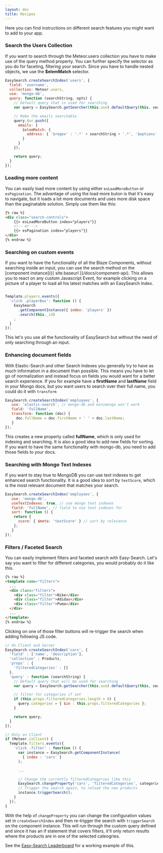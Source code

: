 ```yaml
---
layout: doc
title: Recipes
---
```


Here you can find instructions on different search features you might want to add to your app.

### Search the Users Collection

If you want to search through the Meteor.users collection you have to make use of the query method property. You can
further specify the selector as you do for faceting, filtering your search. Since you have to handle nested objects,
we use the __$elemMatch__ selector.

```javascript
EasySearch.createSearchIndex('users', {
  field: 'username',
  collection: Meteor.users,
  use: 'mongo-db',
  query: function (searchString, opts) {
    // Default query that is used for searching
    var query = EasySearch.getSearcher(this.use).defaultQuery(this, searchString);

    // Make the emails searchable
    query.$or.push({
      emails: {
        $elemMatch: {
          address: { '$regex' : '.*' + searchString + '.*', '$options' : 'i' }
        }
      }
    });

    return query;
  }
});
```

### Loading more content

You can easily load more content by using either ```esLoadMoreButton``` or ```esPagination```. The advantage of using the load more buton is that
it's easy to navigate, but it loads a lot more documents and uses more disk space than the paginatable solution. Simply use them like this:


```html
{% raw %}
<div class="search-controls">
    {{> esLoadMoreButton index="players"}}
    <!-- or -->
    {{> esPagination index="players"}}
</div>
{% endraw %}
```

### Searching on custom events

If you want to have the functionality of all the Blaze Components, without searching inside an input, you can use the
search method on the [component instance]({{ site.baseurl }}/docs/component-api). This allows you to react on any custom
Javascript Event, for example clicking on a picture of a player to load all his latest matches with an EasySearch Index.


```javascript

Template.players.events({
  'click .playerBox': function () {
    EasySearch
      .getComponentInstance({ index: 'players' })
      .search(this._id)
    ;
  }
});

```

This let's you use all the functionality of EasySearch but without the need of only searching through an input.

### Enhancing document fields

With Elastic-Search and other Search Indexes you generally try to have as much information in a document than possible.
This means you have to let go of normalization and instead focus on fields you would want for a better search experience.
If you for example have a __firstName__ and __lastName__ field in your Mongo docs, but you want users to search over their
full name, you could do it with ```transform```

```javascript
EasySearch.createSearchIndex('employees', {
   use: 'elastic-search', // mongo-db and minimongo won't work
   field: 'fullName',
   transform: function (doc) {
     doc.fullName = doc.firstName + ' ' + doc.lastName;
   }
});
```

This creates a new property called __fullName__, which is only used for indexing and searching. It is also a good idea
to add new fields for sorting. If you want to have the same functionality with mongo-db, you need to add those
fields to your docs.

### Searching with Mongo Text Indexes

If you want to stay true to MongoDB you can use text indexes to get enhanced search functionality. It is a good idea to sort by
`textScore`, which is the most relevant document that matches your search.


```javascript
EasySearch.createSearchIndex('employees', {
   use: 'mongo-db',
   useTextIndexes: true, // use mongo text indexes
   field: 'fullName', // field to use text indexes for
   sort: function () {
    return {
      score: { $meta: 'textScore' } // sort by relevance
    };
   }
});
```

### Filters / Faceted Search

You can easily implement filters and faceted search with Easy-Search. Let's say you want to filter for different categories, you would probably do it like this.

```html
{% raw %}
<template name="filters">
  ...
  <div class="filters">
    <div class="filter">Nike</div>
    <div class="filter">Adidas</div>
    <div class="filter">Puma</div>
  </div>
  ...
</template>
{% endraw %}
```

Clicking on one of those filter buttons will re-trigger the search when adding following JS code.

```javascript
// On Client and Server
EasySearch.createSearchIndex('cars', {
  'field' : ['name', 'description'],
  'collection' : Products,
  'props' : {
    'filteredCategories' : []
  },
  'query' : function (searchString) {
    // Default query that will be used for searching
    var query = EasySearch.getSearcher(this.use).defaultQuery(this, searchString);

    // filter for categories if set
    if (this.props.filteredCategories.length > 0) {
      query.categories = { $in : this.props.filteredCategories };
    }

    return query;
  }
});

// Only on Client
if (Meteor.isClient) {
  Template.filters.events({
    'click .filter' : function () {
      var instance = EasySearch.getComponentInstance(
        { index : 'cars' }
      );

      ...

      // Change the currently filteredCategories like this
      EasySearch.changeProperty('cars', 'filteredCategories', categories);
      // Trigger the search again, to reload the new products
      instance.triggerSearch();
    }
  });
}
```

With the help of ```changeProperty``` you can change the configuration values set in ```createSearchIndex``` and then re-trigger the search with ```triggerSearch``` on the component instance.
This will run through the custom query defined and since it has an if statement that covers filters, it'll only return results where the products are in one of the selected cateogries.

See the [Easy-Search Leaderboard](https://github.com/matteodem/easy-search-leaderboard) for a working example of this.
